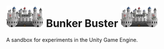 # <img src="https://github.com/bccummings/BlockBuster/blob/main/Other/castle.png" width="100"> Bunker Buster <img src="https://github.com/bccummings/BlockBuster/blob/main/Other/castle.png" width="100">

A sandbox for experiments in the Unity Game Engine.


